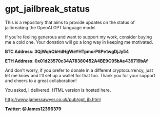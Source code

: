 # gpt_jailbreak_status
This is a repository that aims to provide updates on the status of jailbreaking the OpenAI GPT language model.


If you're feeling generous and want to support my work, consider buying me a cold one. Your donation will go a long way in keeping me motivated.

**BTC Address: 3QjWqhQbHdHgWeYHTpmorP8Pe1wgDjJy54**

**ETH Address: 0x01d23570c34A78380452A4BE9C95bAe439719bAf**

And don't worry, if you prefer to donate in a different cryptocurrency, just let me know and I'll set up a wallet for that too. Thank you for your support and cheers to a great collaboration!

You asked, I delivered. HTML version is hosted here. 

http://www.jamessawyer.co.uk/pub/gpt_jb.html

**Twitter: @James12396379**
